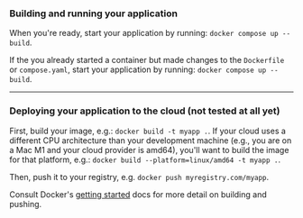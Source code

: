 ### Building and running your application

When you're ready, start your application by running:
`docker compose up --build`.

If the you already started a container but made changes to the `Dockerfile` or `compose.yaml`, start your application by running:
`docker compose up --build`.

---

### Deploying your application to the cloud (not tested at all yet)

First, build your image, e.g.: `docker build -t myapp .`.
If your cloud uses a different CPU architecture than your development
machine (e.g., you are on a Mac M1 and your cloud provider is amd64),
you'll want to build the image for that platform, e.g.:
`docker build --platform=linux/amd64 -t myapp .`.

Then, push it to your registry, e.g. `docker push myregistry.com/myapp`.

Consult Docker's [getting started](https://docs.docker.com/go/get-started-sharing/)
docs for more detail on building and pushing.
